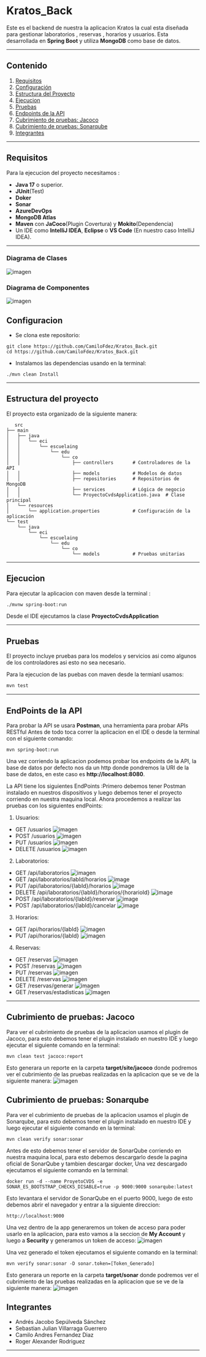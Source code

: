 # Kratos_Back
Este es el backend de nuestra la aplicacion Kratos la cual esta diseñada para gestionar laboratorios , reservas , horarios y usuarios.
Esta desarrollada en **Spring Boot** y utiliza **MongoDB** como base de datos.

---

## **Contenido**
1. [Requisitos](#requisitos)
2. [Configuración](#configuración)
4. [Estructura del Proyecto](#estructura-del-proyecto)
5. [Ejecucion](#ejecucion)
6. [Pruebas](#pruebas)
7. [Endpoints de la API](#endpoints-de-la-api)
8. [Cubrimiento de pruebas: Jacoco](#cubrimiento-de-pruebas-jacoco)
9. [Cubrimiento de pruebas: Sonarqube](#cubrimiento-de-pruebas-sonarqube)
10. [Integrantes](#integrantes)
---
## **Requisitos**

Para la ejecucion del proyecto necesitamos :

- **Java 17** o superior.
- **JUnit**(Test)
- **Doker** 
- **Sonar**
- **AzureDevOps**
- **MongoDB Atlas**
- **Maven** con **JaCoco**(Plugin Covertura) y **Mokito**(Dependencia)
- Un IDE como **IntelliJ IDEA**, **Eclipse** o **VS Code** (En nuestro caso IntelliJ IDEA).
---
### Diagrama de Clases

![imagen](https://github.com/CamiloFdez/Kratos_Back/blob/main/clases.png )

### Diagrama de Componentes

![imagen](https://github.com/CamiloFdez/Kratos_Back/blob/main/componentes.png)

## **Configuracion**

- Se clona este repositorio:

```text
git clone https://github.com/CamiloFdez/Kratos_Back.git
cd https://github.com/CamiloFdez/Kratos_Back.git
```
- Instalamos las dependencias usando en la terminal:
```text
./mvn clean Install
```
---
## **Estructura del proyecto**

El proyecto esta organizado de la siguiente manera:

```text
   src
├── main
│   ├── java
│   │   └── eci
│   │       └── escuelaing
│   │           └── edu
│   │               └── co
│   │                   ├── controllers       # Controladores de la API
│   │                   ├── models            # Modelos de datos
│   │                   ├── repositories      # Repositorios de MongoDB
│   │                   ├── services          # Lógica de negocio
│   │                   └── ProyectoCvdsApplication.java  # Clase principal
│   └── resources
│       └── application.properties            # Configuración de la aplicación
└── test
    └── java
        └── eci
            └── escuelaing
                └── edu
                    └── co
                        └── models            # Pruebas unitarias
```
---
## **Ejecucion**

Para ejecutar la aplicacion con maven desde la terminal :
```txt
./mvnw spring-boot:run

```
Desde el IDE ejecutamos la clase **ProyectoCvdsApplication** 

---

## **Pruebas**
El proyecto incluye pruebas para los modelos y servicios asi como algunos de los controladores asi esto no sea necesario.

Para la ejecucion de las puebas con maven desde la termianl usamos:

```cmd
mvn test 
```

---

## **EndPoints de la API**

Para probar la API se usara **Postman**, una herramienta para probar APIs RESTful
Antes de todo toca correr la aplicacion en el IDE o desde la terminal con el siguiente comando:

```
mvn spring-boot:run
```
Una vez corriendo la aplicacion podemos probar los endpoints de la API, la base de datos por defecto nos da un http donde pondremos la URI de la base de datos, en este caso es **http://localhost:8080**.

La API tiene los siguientes EndPoints :Primero debemos tener Postman instalado en nuestros dispositivos y luego debemos tener el proyecto corriendo en nuestra maquina local.
Ahora procedemos a realizar las pruebas con los siguientes endPoints:

1. Usuarios:
- GET /usuarios
![imagen](https://github.com/CamiloFdez/Kratos_Back/blob/main/assets/Usuariosget.png)
- POST /usuarios
![imagen](https://github.com/CamiloFdez/Kratos_Back/blob/main/assets/Usuariospost.png)
- PUT /usuarios
![imagen](https://github.com/CamiloFdez/Kratos_Back/blob/main/assets/Usuariosput.png)
- DELETE /usuarios
![imagen](https://github.com/CamiloFdez/Kratos_Back/blob/main/assets/Usuariosdelete.png)

2. Laboratorios:
- GET /api/laboratorios
![imagen](https://github.com/CamiloFdez/Kratos_Back/blob/main/assets/Labsget.png)
- GET /api/laboratorios/labId/horarios
![image](https://github.com/user-attachments/assets/833fc885-27e4-465c-9209-d583d4007cf0)
- PUT /api/laboratorios/{labId}/horarios
![image](https://github.com/user-attachments/assets/d6a040c2-6fbc-4cc6-82c3-dc89da52d8ec)
- DELETE /api/laboratorios/{labId}/horarios/{horarioId}
![image](https://github.com/user-attachments/assets/5d824afb-0095-4529-a6e4-87bd0534db9d)
- POST /api/laboratorios/{labId}/reservar
![image](https://github.com/user-attachments/assets/c5b36bc6-49f9-482e-b6a0-1e94ef5d12b8)
- POST /api/laboratorios/{labId}/cancelar
![image](https://github.com/user-attachments/assets/9ab46a82-bc29-4fee-8dbc-9a21f8430482)


3. Horarios:
- GET /api/horarios/{labId}
![imagen](https://github.com/CamiloFdez/Kratos_Back/blob/main/assets/Horariosget.png)
- PUT /api/horarios/{labId}
![imagen](https://github.com/CamiloFdez/Kratos_Back/blob/main/assets/Horariosput.png)

4. Reservas:
- GET /reservas 
![imagen](https://github.com/CamiloFdez/Kratos_Back/blob/main/assets/Reservaget.png)
- POST /reservas
![imagen](https://github.com/CamiloFdez/Kratos_Back/blob/main/assets/Reservapost.png)
- PUT /reservas
![imagen](https://github.com/CamiloFdez/Kratos_Back/blob/main/assets/Reservaput.png)
- DELETE /reservas
![imagen](https://github.com/CamiloFdez/Kratos_Back/blob/main/assets/Reservadelete.png)
- GET /reservas/generar
![imagen](https://github.com/CamiloFdez/Kratos_Back/blob/main/assets/Reservagenerar.png)
- GET /reservas/estadisticas
![imagen](https://github.com/CamiloFdez/Kratos_Back/blob/main/assets/Reservaestadistica.png)
---

## **Cubrimiento de pruebas: Jacoco**
Para ver el cubrimiento de pruebas de la aplicacion usamos el plugin de Jacoco, para esto debemos tener el plugin instalado en nuestro IDE y luego ejecutar el siguiente comando en la terminal:

```
mvn clean test jacoco:report
```
Esto generara un reporte en la carpeta **target/site/jacoco** donde podremos ver el cubrimiento de las pruebas realizadas en la aplicacion que se ve de la siguiente manera:
![imagen](https://github.com/CamiloFdez/Kratos_Back/blob/main/assets/Jacoco.png)

## **Cubrimiento de pruebas: Sonarqube**
Para ver el cubrimiento de pruebas de la aplicacion usamos el plugin de Sonarqube, para esto debemos tener el plugin instalado en nuestro IDE y luego ejecutar el siguiente comando en la terminal:

```
mvn clean verify sonar:sonar
```
Antes de esto debemos tener el servidor de SonarQube corriendo en nuestra maquina local, para esto debemos descargarlo desde la pagina oficial de SonarQube y tambien descargar docker, Una vez descargado ejecutamos el siguiente comando en la terminal:

```
docker run -d --name ProyetoCVDS -e SONAR_ES_BOOTSTRAP_CHECKS_DISABLE=true -p 9000:9000 sonarqube:latest
```

Esto levantara el servidor de SonarQube en el puerto 9000, luego de esto debemos abrir el navegador y entrar a la siguiente direccion:

```
http://localhost:9000
```

Una vez dentro de la app generaremos un token de acceso para poder usarlo en la aplicacion, para esto vamos a la seccion de **My Account** y luego a **Security** y generamos un token de acceso:
![imagen](https://github.com/CamiloFdez/Kratos_Back/blob/main/assets/Sonar2.png)

Una vez generado el token ejecutamos el siguiente comando en la terminal:

```
mvn verify sonar:sonar -D sonar.token=[Token_Generado]
```

Esto generara un reporte en la carpeta **target/sonar** donde podremos ver el cubrimiento de las pruebas realizadas en la aplicacion que se ve de la siguiente manera:
![imagen](https://github.com/CamiloFdez/Kratos_Back/blob/main/assets/Sonar1.png)

## **Integrantes**

- Andrés Jacobo Sepúlveda Sánchez
- Sebastian Julian Villarraga Guerrero
- Camilo Andres Fernandez Diaz
- Roger Alexander Rodriguez
---

